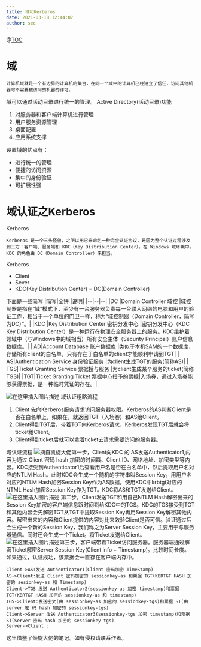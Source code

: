 ```yaml
---
title: 域和Kerberos
date: 2021-03-18 12:44:07
author: sec
---
```

@[TOC](目录)

# 域

	计算机域就是一个有边界的计算机的集合，在同一个域中的计算机已经建立了信任，访问其他机器时不需要被访问的机器的许可。

域可以通过活动目录进行统一的管理。
Active Directory(活动目录)功能
1. 对服务器和客户端计算机进行管理
2. 用户服务资源管理
3. 桌面配置
4. 应用系统支撑

设置域的优点有：
 - 进行统一的管理
 - 便捷的访问资源
 - 集中的身份验证
 - 可扩展性强
# 域认证之Kerberos
Kerberos

	Kerberos 是一个三头怪兽，之所以用它来命名一种完全认证协议，是因为整个认证过程涉及到三方：客户端、服务端和 KDC（Key Distribution Center）。在 Windows 域环境中，KDC 的角色由 DC（Domain Controller）来担当。
Kerberos

- Client
- Sever
- KDC(Key Distribution Center) = DC(Domain Controller)

下面是一些简写	
|简写|全拼  |说明|
|--|--|--|
|DC |Domain Controller 域控  |域控制器是指在“域”模式下，至少有一台服务器负责每一台联入网络的电脑和用户的验证工作，相当于一个单位的门卫一样，称为“域控制器（Domain Controller，简写为DC）”。|
|KDC |Key Distribution Center 密钥分发中心 |密钥分发中心（KDC Key Distribution Center）是一种运行在物理安全服务器上的服务。KDC维护着领域中（与Windows中的域相当）所有安全主体（Security Principal）账户信息数据库。|
| AD|Account Database 账户数据库  |类似于本机SAM的一个数据库，存储所有client的白名单，只有存在于白名单的client才能顺利申请到TGT|
| AS|Authentication Service 身份验证服务 |为client生成TGT的服务(简称AS)|
| TGS|Ticket Granting Service 票据授与服务 |为client生成某个服务的ticket(简称TGS)|
|TGT|Ticket Granting Ticket 票据中心授予的票据|入场券，通过入场券能够获得票据，是一种临时凭证的存在。|

![在这里插入图片描述](img/20210318104215485.png)
域认证粗略流程
1. Client 先向Kerberos服务请求访问服务器权限。Kerberos的AS判断Client是否在白名单上，如果在，就返回TGT（入场卷）和AS给Client。
2. Client得到TGT后，带着TGT向Kerberos请求，Kerberos发现TGT后就会将ticket给Client。
3. Client得到ticket后就可以拿着ticket去请求需要访问的服务器。

域认证流程
![摘自凯旋大佬](img/20210318105849647.png)第一步，Client向KDC 的 AS发送Authenticator1,内容为通过 Client 密码 hash 加密的时间戳、Client ID、网络地址、加密类型等内容。KDC接受到Authenticator1后查看用户名是否在白名单中，然后提取用户名对应的NTLM Hash。此时KDC会生成一个随机的字符串叫Session Key，用用户名对应的NTLM Hash加密Session Key作为AS数据。使用KDC中krbtgt对应的NTML Hash加密Session Key作为TGT。KDC将AS和TGT发送给Client。
![在这里插入图片描述](img/20210318111733967.png)
第二步，Client发送TGT和用自己NTLM Hash解密出来的Session Key加密的客户端信息跟时间戳给KDC中的TGS。KDC的TGS接受到TGT和其他内容会先解密TGT从TGT中提取Session Key再用Session Key解密其他内容。解密出来的内容和Client提供的内容对比来效验Client是否可信。验证通过后会生成一个新的Session Key，我们称之为Server Session Key，主要用于与服务器通信。同时还会生成一个Ticket。将Ticket发送给Client。
![在这里插入图片描述](img/20210318122754115.png)第三步，客户端带着Ticket访问服务器。服务器端通过解密Ticket解密Server Session Key(Client info + Timestamp)。比较时间长度。如果通过，认证成功，该票据会一直存在客户端内存中。

	Client->AS:发送 Authenticator1(Client 密码加密 TimeStamp)
	AS->Client:发送 Client 密码加密的 sessionkey-as 和票据 TGT(KBRTGT HASH 加密的 sesionkey-as 和 Timestamp)
	Client->TGS 发送 Authenticator2(sessionkey-as 加密 timestamp)和票据 TGT(KBRTGT HASH 加密的 sessionkey-as 和 timestamp)
	TGS->Client:发送密文(由 sessionkey-as 加密的 sessionkey-tgs)和票据 ST(由 server 密 码 hash 加密的 sessionkey-tgs)
	Client->Server 发送 Authenticator3(sessionkey-tgs 加密 timestamp)和票据 ST(Server 密码 hash 加密的 sessionkey-tgs)
	Server->Client :
这里借鉴了倾旋大佬的笔记。如有侵权请联系作者。
